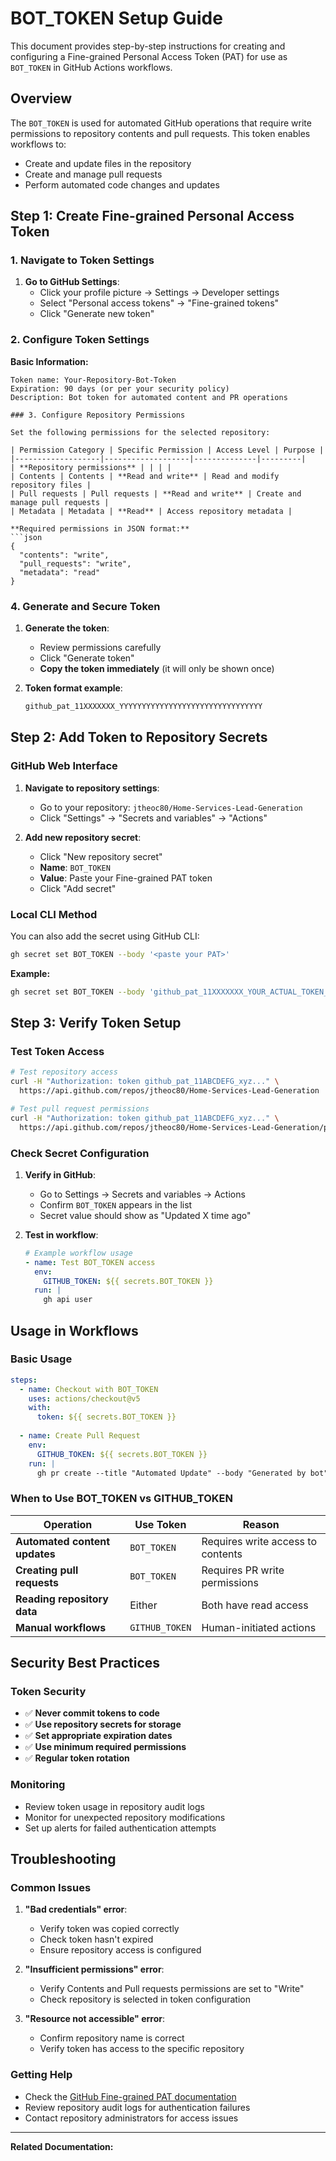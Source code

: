 # BOT_TOKEN Setup Guide

This document provides step-by-step instructions for creating and configuring a Fine-grained Personal Access Token (PAT) for use as `BOT_TOKEN` in GitHub Actions workflows.

## Overview

The `BOT_TOKEN` is used for automated GitHub operations that require write permissions to repository contents and pull requests. This token enables workflows to:

- Create and update files in the repository
- Create and manage pull requests
- Perform automated code changes and updates

## Step 1: Create Fine-grained Personal Access Token

### 1. Navigate to Token Settings

1. **Go to GitHub Settings**:
   - Click your profile picture → Settings → Developer settings
   - Select "Personal access tokens" → "Fine-grained tokens"
   - Click "Generate new token"

### 2. Configure Token Settings

**Basic Information:**
```
Token name: Your-Repository-Bot-Token
Expiration: 90 days (or per your security policy)
Description: Bot token for automated content and PR operations

### 3. Configure Repository Permissions

Set the following permissions for the selected repository:

| Permission Category | Specific Permission | Access Level | Purpose |
|-------------------|-------------------|--------------|---------|
| **Repository permissions** | | | |
| Contents | Contents | **Read and write** | Read and modify repository files |
| Pull requests | Pull requests | **Read and write** | Create and manage pull requests |
| Metadata | Metadata | **Read** | Access repository metadata |

**Required permissions in JSON format:**
```json
{
  "contents": "write",
  "pull_requests": "write", 
  "metadata": "read"
}
```

### 4. Generate and Secure Token

1. **Generate the token**:
   - Review permissions carefully
   - Click "Generate token"
   - **Copy the token immediately** (it will only be shown once)

2. **Token format example**:
   ```bash
   github_pat_11XXXXXXX_YYYYYYYYYYYYYYYYYYYYYYYYYYYYYYYY
   ```

## Step 2: Add Token to Repository Secrets

### GitHub Web Interface

1. **Navigate to repository settings**:
   - Go to your repository: `jtheoc80/Home-Services-Lead-Generation`
   - Click "Settings" → "Secrets and variables" → "Actions"

2. **Add new repository secret**:
   - Click "New repository secret"
   - **Name**: `BOT_TOKEN`
   - **Value**: Paste your Fine-grained PAT token
   - Click "Add secret"

### Local CLI Method

You can also add the secret using GitHub CLI:

```bash
gh secret set BOT_TOKEN --body '<paste your PAT>'
```

**Example:**
```bash
gh secret set BOT_TOKEN --body 'github_pat_11XXXXXXX_YOUR_ACTUAL_TOKEN_HERE'
```

## Step 3: Verify Token Setup

### Test Token Access

```bash
# Test repository access
curl -H "Authorization: token github_pat_11ABCDEFG_xyz..." \
  https://api.github.com/repos/jtheoc80/Home-Services-Lead-Generation

# Test pull request permissions
curl -H "Authorization: token github_pat_11ABCDEFG_xyz..." \
  https://api.github.com/repos/jtheoc80/Home-Services-Lead-Generation/pulls
```

### Check Secret Configuration

1. **Verify in GitHub**:
   - Go to Settings → Secrets and variables → Actions
   - Confirm `BOT_TOKEN` appears in the list
   - Secret value should show as "Updated X time ago"

2. **Test in workflow**:
   ```yaml
   # Example workflow usage
   - name: Test BOT_TOKEN access
     env:
       GITHUB_TOKEN: ${{ secrets.BOT_TOKEN }}
     run: |
       gh api user
   ```

## Usage in Workflows

### Basic Usage

```yaml
steps:
  - name: Checkout with BOT_TOKEN
    uses: actions/checkout@v5
    with:
      token: ${{ secrets.BOT_TOKEN }}
      
  - name: Create Pull Request
    env:
      GITHUB_TOKEN: ${{ secrets.BOT_TOKEN }}
    run: |
      gh pr create --title "Automated Update" --body "Generated by bot"
```

### When to Use BOT_TOKEN vs GITHUB_TOKEN

| Operation | Use Token | Reason |
|-----------|-----------|---------|
| **Automated content updates** | `BOT_TOKEN` | Requires write access to contents |
| **Creating pull requests** | `BOT_TOKEN` | Requires PR write permissions |
| **Reading repository data** | Either | Both have read access |
| **Manual workflows** | `GITHUB_TOKEN` | Human-initiated actions |

## Security Best Practices

### Token Security

- ✅ **Never commit tokens to code**
- ✅ **Use repository secrets for storage**
- ✅ **Set appropriate expiration dates**
- ✅ **Use minimum required permissions**
- ✅ **Regular token rotation**

### Monitoring

- Review token usage in repository audit logs
- Monitor for unexpected repository modifications
- Set up alerts for failed authentication attempts

## Troubleshooting

### Common Issues

1. **"Bad credentials" error**:
   - Verify token was copied correctly
   - Check token hasn't expired
   - Ensure repository access is configured

2. **"Insufficient permissions" error**:
   - Verify Contents and Pull requests permissions are set to "Write"
   - Check repository is selected in token configuration

3. **"Resource not accessible" error**:
   - Confirm repository name is correct
   - Verify token has access to the specific repository

### Getting Help

- Check the [GitHub Fine-grained PAT documentation](https://docs.github.com/en/authentication/keeping-your-account-and-data-secure/creating-a-personal-access-token#creating-a-fine-grained-personal-access-token)
- Review repository audit logs for authentication failures
- Contact repository administrators for access issues

---

**Related Documentation:**